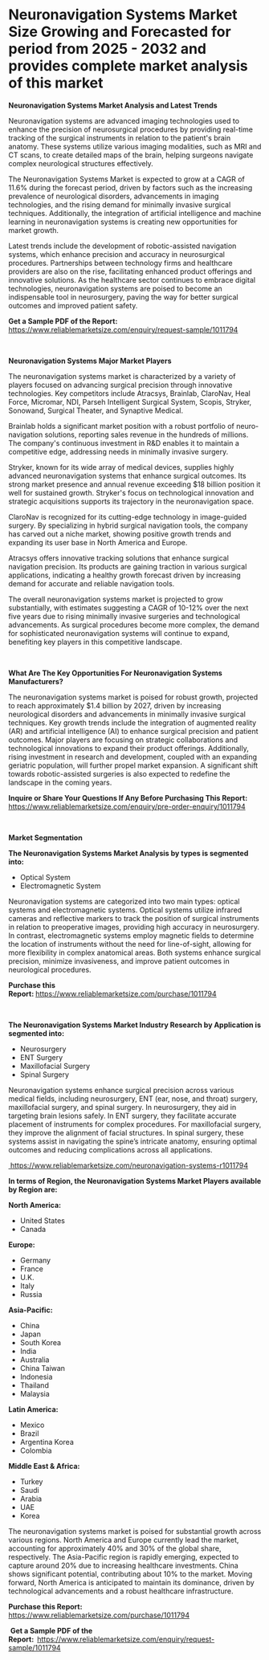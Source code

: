<p><h1>Neuronavigation Systems Market Size Growing and Forecasted for period from 2025 - 2032 and provides complete market analysis of this market</h1></p><p><strong>Neuronavigation Systems Market Analysis and Latest Trends</strong></p>
<p><p>Neuronavigation systems are advanced imaging technologies used to enhance the precision of neurosurgical procedures by providing real-time tracking of the surgical instruments in relation to the patient's brain anatomy. These systems utilize various imaging modalities, such as MRI and CT scans, to create detailed maps of the brain, helping surgeons navigate complex neurological structures effectively. </p><p>The Neuronavigation Systems Market is expected to grow at a CAGR of 11.6% during the forecast period, driven by factors such as the increasing prevalence of neurological disorders, advancements in imaging technologies, and the rising demand for minimally invasive surgical techniques. Additionally, the integration of artificial intelligence and machine learning in neuronavigation systems is creating new opportunities for market growth. </p><p>Latest trends include the development of robotic-assisted navigation systems, which enhance precision and accuracy in neurosurgical procedures. Partnerships between technology firms and healthcare providers are also on the rise, facilitating enhanced product offerings and innovative solutions. As the healthcare sector continues to embrace digital technologies, neuronavigation systems are poised to become an indispensable tool in neurosurgery, paving the way for better surgical outcomes and improved patient safety.</p></p>
<p><strong>Get a Sample PDF of the Report:&nbsp;</strong> <a href="https://www.reliablemarketsize.com/enquiry/request-sample/1011794?utm_campaign=3682&utm_medium=2&utm_source=Github&utm_content=ia&utm_term=17042025&utm_id=neuronavigation-systems">https://www.reliablemarketsize.com/enquiry/request-sample/1011794</a></p>
<p>&nbsp;</p>
<p><strong>Neuronavigation Systems Major Market Players</strong></p>
<p><p>The neuronavigation systems market is characterized by a variety of players focused on advancing surgical precision through innovative technologies. Key competitors include Atracsys, Brainlab, ClaroNav, Heal Force, Micromar, NDI, Parseh Intelligent Surgical System, Scopis, Stryker, Sonowand, Surgical Theater, and Synaptive Medical.</p><p>Brainlab holds a significant market position with a robust portfolio of neuro-navigation solutions, reporting sales revenue in the hundreds of millions. The company's continuous investment in R&D enables it to maintain a competitive edge, addressing needs in minimally invasive surgery. </p><p>Stryker, known for its wide array of medical devices, supplies highly advanced neuronavigation systems that enhance surgical outcomes. Its strong market presence and annual revenue exceeding $18 billion position it well for sustained growth. Stryker's focus on technological innovation and strategic acquisitions supports its trajectory in the neuronavigation space.</p><p>ClaroNav is recognized for its cutting-edge technology in image-guided surgery. By specializing in hybrid surgical navigation tools, the company has carved out a niche market, showing positive growth trends and expanding its user base in North America and Europe.</p><p>Atracsys offers innovative tracking solutions that enhance surgical navigation precision. Its products are gaining traction in various surgical applications, indicating a healthy growth forecast driven by increasing demand for accurate and reliable navigation tools.</p><p>The overall neuronavigation systems market is projected to grow substantially, with estimates suggesting a CAGR of 10-12% over the next five years due to rising minimally invasive surgeries and technological advancements. As surgical procedures become more complex, the demand for sophisticated neuronavigation systems will continue to expand, benefiting key players in this competitive landscape.</p></p>
<p>&nbsp;</p>
<p><strong>What Are The Key Opportunities For Neuronavigation Systems Manufacturers?</strong></p>
<p><p>The neuronavigation systems market is poised for robust growth, projected to reach approximately $1.4 billion by 2027, driven by increasing neurological disorders and advancements in minimally invasive surgical techniques. Key growth trends include the integration of augmented reality (AR) and artificial intelligence (AI) to enhance surgical precision and patient outcomes. Major players are focusing on strategic collaborations and technological innovations to expand their product offerings. Additionally, rising investment in research and development, coupled with an expanding geriatric population, will further propel market expansion. A significant shift towards robotic-assisted surgeries is also expected to redefine the landscape in the coming years.</p></p>
<p><strong>Inquire or Share Your Questions If Any Before Purchasing This Report:</strong> <a href="https://www.reliablemarketsize.com/enquiry/pre-order-enquiry/1011794?utm_campaign=3682&utm_medium=2&utm_source=Github&utm_content=ia&utm_term=17042025&utm_id=neuronavigation-systems">https://www.reliablemarketsize.com/enquiry/pre-order-enquiry/1011794</a></p>
<p>&nbsp;</p>
<p><strong>Market Segmentation</strong></p>
<p><strong>The Neuronavigation Systems Market Analysis by types is segmented into:</strong></p>
<p><ul><li>Optical System</li><li>Electromagnetic System</li></ul></p>
<p><p>Neuronavigation systems are categorized into two main types: optical systems and electromagnetic systems. Optical systems utilize infrared cameras and reflective markers to track the position of surgical instruments in relation to preoperative images, providing high accuracy in neurosurgery. In contrast, electromagnetic systems employ magnetic fields to determine the location of instruments without the need for line-of-sight, allowing for more flexibility in complex anatomical areas. Both systems enhance surgical precision, minimize invasiveness, and improve patient outcomes in neurological procedures.</p></p>
<p><strong>Purchase this Report:&nbsp;</strong><a href="https://www.reliablemarketsize.com/purchase/1011794?utm_campaign=3682&utm_medium=2&utm_source=Github&utm_content=ia&utm_term=17042025&utm_id=neuronavigation-systems">https://www.reliablemarketsize.com/purchase/1011794</a></p>
<p>&nbsp;</p>
<p><strong>The Neuronavigation Systems Market Industry Research by Application is segmented into:</strong></p>
<p><ul><li>Neurosurgery</li><li>ENT Surgery</li><li>Maxillofacial Surgery</li><li>Spinal Surgery</li></ul></p>
<p><p>Neuronavigation systems enhance surgical precision across various medical fields, including neurosurgery, ENT (ear, nose, and throat) surgery, maxillofacial surgery, and spinal surgery. In neurosurgery, they aid in targeting brain lesions safely. In ENT surgery, they facilitate accurate placement of instruments for complex procedures. For maxillofacial surgery, they improve the alignment of facial structures. In spinal surgery, these systems assist in navigating the spine’s intricate anatomy, ensuring optimal outcomes and reducing complications across all applications.</p></p>
<p><a href="https://www.reliablemarketsize.com/neuronavigation-systems-r1011794?utm_campaign=3682&utm_medium=2&utm_source=Github&utm_content=ia&utm_term=17042025&utm_id=neuronavigation-systems">&nbsp;https://www.reliablemarketsize.com/neuronavigation-systems-r1011794</a></p>
<p><strong>In terms of Region, the Neuronavigation Systems Market Players available by Region are:</strong></p>
<p>
    <p> <strong> North America: </strong>
        <ul>
            <li>United States</li>
            <li>Canada</li>
        </ul>
        </p> 
    <p> <strong> Europe: </strong>
        <ul>
            <li>Germany</li>
            <li>France</li>
            <li>U.K.</li>
            <li>Italy</li>
            <li>Russia</li>
        </ul>
        </p> 
    <p> <strong> Asia-Pacific: </strong>
        <ul>
            <li>China</li>
            <li>Japan</li>
            <li>South Korea</li>
            <li>India</li>
            <li>Australia</li>
            <li>China Taiwan</li>
            <li>Indonesia</li>
            <li>Thailand</li>
            <li>Malaysia</li>
        </ul>
        </p> 
    <p> <strong> Latin America: </strong>
        <ul>
            <li>Mexico</li>
            <li>Brazil</li>
            <li>Argentina Korea</li>
            <li>Colombia</li>
        </ul>
        </p> 
    <p> <strong> Middle East & Africa: </strong>
        <ul>
            <li>Turkey</li>
            <li>Saudi</li>
            <li>Arabia</li>
            <li>UAE</li>
            <li>Korea</li>
        </ul>
    </p>
    </p>
<p><p>The neuronavigation systems market is poised for substantial growth across various regions. North America and Europe currently lead the market, accounting for approximately 40% and 30% of the global share, respectively. The Asia-Pacific region is rapidly emerging, expected to capture around 20% due to increasing healthcare investments. China shows significant potential, contributing about 10% to the market. Moving forward, North America is anticipated to maintain its dominance, driven by technological advancements and a robust healthcare infrastructure.</p></p>
<p><strong>Purchase this Report: </strong><a href="https://www.reliablemarketsize.com/purchase/1011794?utm_campaign=3682&utm_medium=2&utm_source=Github&utm_content=ia&utm_term=17042025&utm_id=neuronavigation-systems">https://www.reliablemarketsize.com/purchase/1011794</a></p>
<p>&nbsp;<strong>Get a Sample PDF of the Report:&nbsp;&nbsp;</strong><a href="https://www.reliablemarketsize.com/enquiry/request-sample/1011794?utm_campaign=3682&utm_medium=2&utm_source=Github&utm_content=ia&utm_term=17042025&utm_id=neuronavigation-systems">https://www.reliablemarketsize.com/enquiry/request-sample/1011794</a></p>
<p><strong></strong></p>
<p><p></p><p></p><p></p></p>